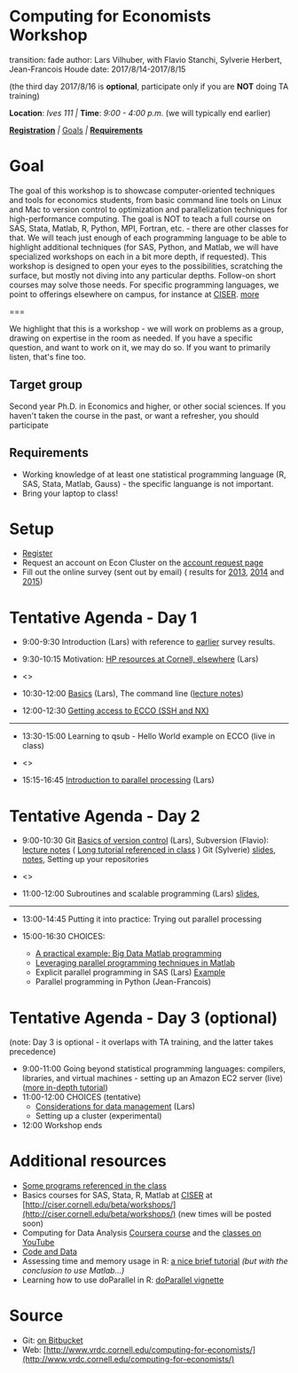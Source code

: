 Computing for Economists Workshop
========================================================
transition: fade
author: Lars Vilhuber, with  Flavio Stanchi, Sylverie Herbert, Jean-Francois Houde
date: 2017/8/14-2017/8/15

(the third day 2017/8/16 is **optional**, participate only if you are **NOT** doing TA training)

**Location**: *Ives 111* _|_
**Time**: *9:00 - 4:00 p.m.* (we will typically end earlier)


**[Registration](https://cornell.qualtrics.com/jfe/form/SV_0rdXep3H7gbzzOl)**
_|_
[Goals](#/1)  _|_ **[Requirements](#/2)**

Goal
========================================================
The goal of this workshop is to showcase computer-oriented techniques and tools for economics students, from basic command line tools on Linux and Mac to version control to optimization and parallelization techniques for high-performance computing. The goal is NOT to teach a full
course on SAS, Stata, Matlab, R, Python, MPI, Fortran, etc. - there are other classes for that. We will teach just enough of each programming language to
be able to highlight additional techniques (for SAS, Python, and Matlab, we will have specialized workshops on each in a bit more depth, if requested).
 This workshop is designed to open your eyes to the possibilities, scratching
the surface, but mostly not diving into any particular depths. Follow-on short courses may solve those needs. For
specific programming languages, we point to offerings elsewhere on campus, for instance at [CISER](http://www.ciser.cornell.edu). [more](#/2)

===

We highlight that this is a workshop - we will work on problems as a group, drawing on expertise in the room as needed. If you have a specific question, and want to work on it, we may do so. If you want to primarily listen, that's fine too.

Target group
------------
Second year Ph.D. in Economics and higher, or other social sciences. If you haven't taken the course in the past, or want a refresher, you should participate

Requirements
-------------
* Working knowledge of at least one statistical programming language (R, SAS, Stata, Matlab, Gauss) - the specific languange is not important.
* Bring your laptop to class!

Setup
========================================================
* [Register](https://cornell.qualtrics.com/jfe/form/SV_0rdXep3H7gbzzOl)
* Request an account on Econ Cluster on the [account request page](https://www.cac.cornell.edu/services/external/RequestCACid.aspx?ProjectID=lv39_0004)
* Fill out the online survey (sent out by email) ( results for [2013](SurveyResults2013.pdf),  [2014](Computing_in_Economics_2014_results.pdf) and [2015](Computing_in_Economics_Workshop_Knowledge_2015.pdf))


Tentative Agenda - Day 1
========================================================
* 9:00-9:30 Introduction (Lars) with reference to [earlier](Computing_in_Economics_Workshop_Knowledge_2015.pdf) survey results.

* 9:30-10:15 Motivation: [HP resources at Cornell, elsewhere](../documents/hp-resources-at-cornell.pdf) (Lars)

* <>

* 10:30-12:00 [Basics](../documents/hp-basics.pdf) (Lars),   The command line ([lecture notes](../Git_CL_Slides/Slides_CommandLine.pdf))

* 12:00-12:30 [Getting access to ECCO (SSH and NX)](../documents/access-to-ecco.pdf)

***

* 13:30-15:00 Learning to qsub - Hello World example on ECCO (live in class)

* <>

* 15:15-16:45 [Introduction to parallel processing](../web/day2-3.html) (Lars)


Tentative Agenda - Day 2
========================================================

* 9:00-10:30 Git   [Basics of version control](../documents/basics_of_version_control.pdf) (Lars), Subversion (Flavio):  [lecture notes](../SVN_Presentation/Subversion_slides.pdf) ( [Long tutorial referenced in class](COMPUTER_Subversion_LongTutorial.pdf) ) Git (Sylverie) [slides](../Git_CL_Slides/Slides_Git.pdf),  [notes](../Git_CL_Slides/Git_Notes.pdf), Setting up your repositories

* <>


* 11:00-12:00 Subroutines and scalable programming (Lars) [slides](../documents/HPC_Class_SubRoutines.pdf),


***

* 13:00-14:45 Putting it into practice: Trying out parallel processing


* 15:00-16:30 CHOICES:
  * [A practical example: Big Data Matlab programming](../documents/Matlab%20Big%20Data%20Techniques.pdf)
  * [Leveraging parallel programming techniques in Matlab](../Matlab/peng-matlabparallel.pdf)
  * Explicit parallel programming in SAS (Lars) [Example ](https://github.com/labordynamicsinstitute/code-fragments/tree/master/sas/mpconnect)
  * Parallel programming in Python (Jean-Francois)


Tentative Agenda - Day 3 (optional)
========================================================

(note: Day 3 is optional - it overlaps with TA training, and the latter takes precedence)
* 9:00-11:00 Going beyond statistical programming languages: compilers, libraries, and virtual machines - setting up an Amazon EC2 server (live) ([more in-depth tutorial](https://blogs.aws.amazon.com/bigdata/post/Tx3IJSB6BMHWZE5/Running-R-on-AWS))
* 11:00-12:00  CHOICES (tentative)
  *  [Considerations for data management](../web/coming-soon.html) (Lars)
  *  Setting up a cluster (experimental)
* 12:00 Workshop ends

Additional resources
===============================
 * [Some programs referenced in the class](programs.html)
 * Basics courses for SAS, Stata, R, Matlab at [CISER](http://www.ciser.cornell.edu) at [http://ciser.cornell.edu/beta/workshops/](http://ciser.cornell.edu/beta/workshops/) (new times will be posted soon)
 * Computing for Data Analysis [Coursera course](https://www.coursera.org/course/compdata) and the [classes on YouTube](https://www.youtube.com/results?search_query=roger+peng+computing+for+data+analysis)
 * [Code and Data](http://faculty.chicagobooth.edu/jesse.shapiro/research/CodeAndData.pdf)
 * Assessing time and memory usage in R: [a nice brief tutorial](http://www.johnmyleswhite.com/notebook/2011/10/31/using-sparse-matrices-in-r/) *(but with the conclusion to use Matlab...)*
 * Learning how to use doParallel in R: [doParallel vignette](http://cran.r-project.org/web/packages/doParallel/vignettes/gettingstartedParallel.pdf)

Source
==========
* Git: [on Bitbucket](https://bitbucket.org/computing4economists/computing-for-economists)
* Web: [http://www.vrdc.cornell.edu/computing-for-economists/](http://www.vrdc.cornell.edu/computing-for-economists/)
